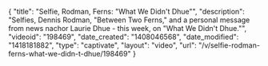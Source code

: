 {
    "title": "Selfie, Rodman, Ferns: \"What We Didn't Dhue\"",
    "description": "Selfies, Dennis Rodman, \"Between Two Ferns,\" and a personal message from news nachor Laurie Dhue - this week, on \"What We Didn't Dhue.\"",
    "videoid": "198469",
    "date_created": "1408046568",
    "date_modified": "1418181882",
    "type": "captivate",
    "layout": "video",
    "url": "\/v\/selfie-rodman-ferns-what-we-didn-t-dhue\/198469"
}